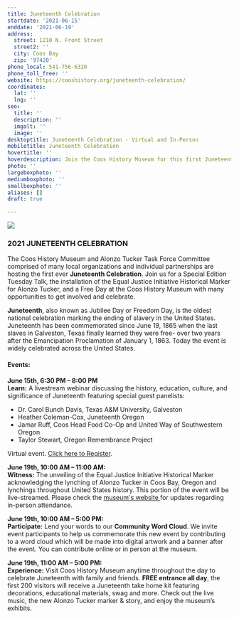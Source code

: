```yaml
---
title: Juneteenth Celebration
startdate: '2021-06-15'
enddate: '2021-06-19'
address:
  street: 1210 N. Front Street
  street2: ''
  city: Coos Bay
  zip: '97420'
phone_local: 541-756-6320
phone_toll_free: ''
website: https://cooshistory.org/juneteenth-celebration/
coordinates:
  lat: ''
  lng: ''
seo:
  title: ''
  description: ''
  imgalt: ''
  image: ''
desktoptitle: Juneteenth Celebration - Virtual and In-Person
mobiletitle: Juneteenth Celebration
hovertitle: ''
hoverdescription: Join the Coos History Museum for this first Juneteenth Celebration.
photo: ''
largeboxphoto: ''
mediumboxphoto: ''
smallboxphoto: ''
aliases: []
draft: true

---
```

![](/img/juneteenth-flag.jpeg)

### 2021 JUNETEENTH CELEBRATION 

The Coos History Museum and Alonzo Tucker Task Force Committee comprised of many local organizations and individual partnerships are hosting the first ever **Juneteenth Celebration**. Join us for a Special Edition Tuesday Talk, the installation of the Equal Justice Initiative Historical Marker for Alonzo Tucker, and a Free Day at the Coos History Museum with many opportunities to get involved and celebrate.

**Juneteenth**, also known as Jubilee Day or Freedom Day, is the oldest national celebration marking the ending of slavery in the United States. Juneteenth has been commemorated since June 19, 1865 when the last slaves in Galveston, Texas finally learned they were free- over two years after the Emancipation Proclamation of January 1, 1863. Today the event is widely celebrated across the United States.

#### **Events:**

**June 15th, 6:30 PM – 8:00 PM  
Learn:** A livestream webinar discussing the history, education, culture, and significance of Juneteenth featuring special guest panelists: 

* Dr. Carol Bunch Davis, Texas A&M University, Galveston
* Heather Coleman-Cox, Juneteenth Oregon 
* Jamar Ruff, Coos Head Food Co-Op and United Way of Southwestern Oregon
* Taylor Stewart, Oregon Remembrance Project

Virtual event. [Click here to Register](https://cooshistory.org/events/special-edition-tuesday-talk-juneteenth/).

**June 19th, 10:00 AM – 11:00 AM:**   
**Witness:** The unveiling of the Equal Justice Initiative Historical Marker acknowledging the lynching of Alonzo Tucker in Coos Bay, Oregon and lynchings throughout United States history. This portion of the event will be live-streamed. Please check the [museum's website ]()for updates regarding in-person attendance.

**June 19th, 10:00 AM – 5:00 PM:**   
**Participate:** Lend your words to our **Community Word Cloud**. We invite event participants to help us commemorate this new event by contributing to a word cloud which will be made into digital artwork and a banner after the event. You can contribute online or in person at the museum.

**June 19th, 11:00 AM – 5:00 PM:**   
**Experience:** Visit Coos History Museum anytime throughout the day to celebrate Juneteenth with family and friends. **FREE entrance all day**, the first 200 visitors will receive a Juneteenth take home kit featuring decorations, educational materials, swag and more. Check out the live music, the new Alonzo Tucker marker & story, and enjoy the museum’s exhibits.